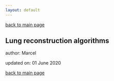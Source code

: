 ```yaml
---
layout: default
---
```


[back to main page](./)

## Lung reconstruction algorithms

author: Marcel

updated on: 01 June 2020


[back to main page](./)
